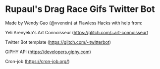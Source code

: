 Rupaul's Drag Race Gifs Twitter Bot 
===================================

Made by Wendy Gao (@vvenxin) at Flawless Hacks with help from:

Yeli Arenyeka's Art Connoisseur (https://glitch.com/~art-connoisseur)

Twitter Bot template (https://glitch.com/~twitterbot)

GIPHY API (https://developers.giphy.com)

Cron-job (https://cron-job.org/)